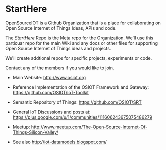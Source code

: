 StartHere
=========

OpenSourceIOT is a Github Organization that is a place for collaborating on Open Source Internet of Things Ideas, APIs and code.

The _StartHere_ Repo is the Meta repo for the Organization. We'll use this particuar repo for the main Wiki and any docs or other files for supporting Open Source Internet of Things ideas and projects. 

We'll create addtional repos for specific projects, experiments or code.

Contact any of the members if you would like to join.

* Main Website: http://www.osiot.org

* Reference Implementation of the OSIOT Framework and Gateway: https://github.com/OSIOT/IoT-Toolkit

* Semantic Repository of Things: https://github.com/OSIOT/SRT

* General IoT Discussions and posts at: https://plus.google.com/u/1/communities/111606243675075486279

* Meetup: http://www.meetup.com/The-Open-Source-Internet-Of-Things-Silicon-Valley/

* See also http://iot-datamodels.blogspot.com/
